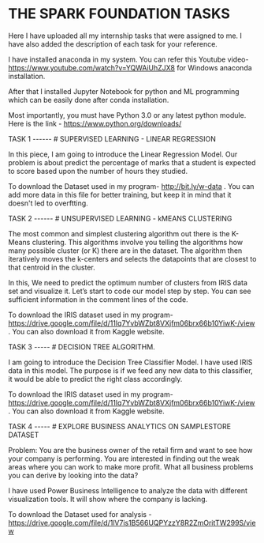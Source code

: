 # THE SPARK FOUNDATION TASKS
Here I have uploaded all my internship tasks that were assigned to me. I have also added the description of each task for your reference.

I have installed anaconda in my system. You can refer this Youtube video- https://www.youtube.com/watch?v=YQWAiUhZJX8 for Windows anaconda installation.  

After that I installed Jupyter Notebook for python and ML programming which can be easily done after conda installation.  

Most importantly, you must have Python 3.0 or any latest python module. Here is the link - https://www.python.org/downloads/  



TASK 1 ------ # SUPERVISED LEARNING - LINEAR REGRESSION

In this piece, I am going to introduce the Linear Regression Model. Our problem is about predict the percentage of marks that a student is expected to score based upon the number of hours they studied.

To download the Dataset used in my program- http://bit.ly/w-data . You can add more data in this file for better training, but keep it in mind that it doesn't led to overftting.



TASK 2 ------ # UNSUPERVISED LEARNING - kMEANS CLUSTERING

The most common and simplest clustering algorithm out there is the K-Means clustering. This algorithms involve you telling the algorithms how many possible cluster (or K) there are in the dataset. The algorithm then iteratively moves the k-centers and selects the datapoints that are closest to that centroid in the cluster.

In this, We need to predict the optimum number of clusters from IRIS data set and visualize it. Let’s start to code our model step by step. You can see sufficient information in the comment lines of the code.

To download the IRIS dataset used in my program- https://drive.google.com/file/d/11Iq7YvbWZbt8VXjfm06brx66b10YiwK-/view . You can also download it from Kaggle website.



TASK 3 ----- # DECISION TREE ALGORITHM. 

I am going to introduce the Decision Tree Classifier Model. I have used IRIS data in this model. The purpose is if we feed any new data to this classifier, it would be able to predict the right class accordingly.

To download the IRIS dataset used in my program- https://drive.google.com/file/d/11Iq7YvbWZbt8VXjfm06brx66b10YiwK-/view . You can also download it from Kaggle website.



TASK 4 ----- # EXPLORE BUSINESS ANALYTICS ON SAMPLESTORE DATASET

Problem: You are the business owner of the retail firm and want to see how your company is performing. You are interested in finding out the weak areas where you can work to make more profit. What all business problems you can derive by looking into the data?

I have used Power Business Intelligence to analyze the data with different visualization tools. It will show where the company is lacking.

To download the Dataset used for analysis - https://drive.google.com/file/d/1lV7is1B566UQPYzzY8R2ZmOritTW299S/view
